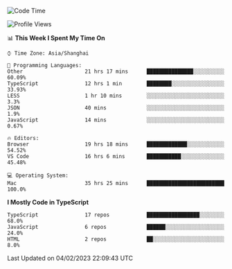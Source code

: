 <!--START_SECTION:waka-->
![Code Time](http://img.shields.io/badge/Code%20Time-3%2C723%20hrs%2028%20mins-blue)

![Profile Views](http://img.shields.io/badge/Profile%20Views-0-blue)

📊 **This Week I Spent My Time On** 

```text
⌚︎ Time Zone: Asia/Shanghai

💬 Programming Languages: 
Other                    21 hrs 17 mins      ███████████████░░░░░░░░░░   60.09% 
TypeScript               12 hrs 1 min        ████████░░░░░░░░░░░░░░░░░   33.93% 
LESS                     1 hr 10 mins        ░░░░░░░░░░░░░░░░░░░░░░░░░   3.3% 
JSON                     40 mins             ░░░░░░░░░░░░░░░░░░░░░░░░░   1.9% 
JavaScript               14 mins             ░░░░░░░░░░░░░░░░░░░░░░░░░   0.67%

🔥 Editors: 
Browser                  19 hrs 18 mins      █████████████░░░░░░░░░░░░   54.52% 
VS Code                  16 hrs 6 mins       ███████████░░░░░░░░░░░░░░   45.48%

💻 Operating System: 
Mac                      35 hrs 25 mins      █████████████████████████   100.0%

```

**I Mostly Code in TypeScript** 

```text
TypeScript               17 repos            █████████████████░░░░░░░░   68.0% 
JavaScript               6 repos             ██████░░░░░░░░░░░░░░░░░░░   24.0% 
HTML                     2 repos             ██░░░░░░░░░░░░░░░░░░░░░░░   8.0%

```



 Last Updated on 04/02/2023 22:09:43 UTC
<!--END_SECTION:waka-->
